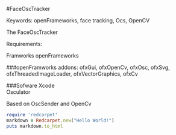 #FaceOscTracker

Keywords: openFrameworks, face tracking, Ocs, OpenCV

The FaceOscTracker

Requirements:

Framworks
openFrameworks

###openFramworks addons:
ofxGui, ofxOpenCv, ofxOsc, ofxSvg, ofxThreadedImageLoader, ofxVectorGraphics, ofxCv

###Sofware
Xcode<br/>
Osculator

Based on OscSender and OpenCv

```ruby
require 'redcarpet'
markdown = Redcarpet.new("Hello World!")
puts markdown.to_html
```
